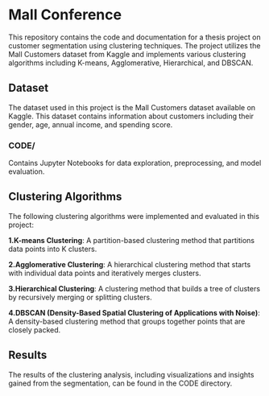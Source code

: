 # Mall Conference

This repository contains the code and documentation for a thesis project on customer segmentation using clustering techniques. The project utilizes the Mall Customers dataset from Kaggle and implements various clustering algorithms including K-means, Agglomerative, Hierarchical, and DBSCAN.

## Dataset
The dataset used in this project is the Mall Customers dataset available on Kaggle. This dataset contains information about customers including their gender, age, annual income, and spending score.



### CODE/

Contains Jupyter Notebooks for data exploration, preprocessing, and model evaluation.


## Clustering Algorithms
The following clustering algorithms were implemented and evaluated in this project:

**1.K-means Clustering**: A partition-based clustering method that partitions data points into K clusters.

**2.Agglomerative Clustering**: A hierarchical clustering method that starts with individual data points and iteratively merges clusters.

**3.Hierarchical Clustering**: A clustering method that builds a tree of clusters by recursively merging or splitting clusters.

**4.DBSCAN (Density-Based Spatial Clustering of Applications with Noise)**: A density-based clustering method that groups together points that are closely packed.


## Results
The results of the clustering analysis, including visualizations and insights gained from the segmentation, can be found in the CODE directory.
